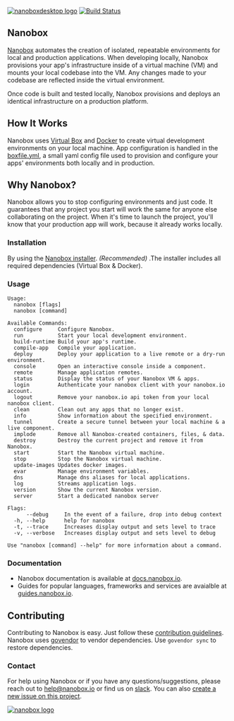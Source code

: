 [![nanoboxdesktop logo](http://nano-assets.gopagoda.io/readme-headers/nanoboxdesktop.png)](http://nanobox.io/open-source#nanoboxdesktop)
[![Build Status](https://travis-ci.org/nanobox-io/nanobox.svg)](https://travis-ci.org/nanobox-io/nanobox)

## Nanobox

[Nanobox](https://nanobox.io/) automates the creation of isolated, repeatable environments for local and production applications. When developing locally, Nanobox provisions your app's infrastructure inside of a virtual machine (VM) and mounts your local codebase into the VM. Any changes made to your codebase are reflected inside the virtual environment.

Once code is built and tested locally, Nanobox provisions and deploys an identical infrastructure on a production platform.


## How It Works

Nanobox uses [Virtual Box](http://virtualbox.org) and [Docker](https://www.docker.com/) to create virtual development environments on your local machine. App configuration is handled in the [boxfile.yml](https://docs.nanobox.io/boxfile/), a small yaml config file used to provision and configure your apps' environments both locally and in production.


## Why Nanobox?

Nanobox allows you to stop configuring environments and just code. It guarantees that any project you start will work the same for anyone else collaborating on the project. When it's time to launch the project, you'll know that your production app will work, because it already works locally.


### Installation

By using the [Nanobox installer](https://nanobox.io/download). *(Recommended)* .The installer includes all required dependencies (Virtual Box & Docker).


### Usage

```
Usage:
  nanobox [flags]
  nanobox [command]

Available Commands:
  configure     Configure Nanobox.
  run           Start your local development environment.
  build-runtime Build your app's runtime.
  compile-app   Compile your application.
  deploy        Deploy your application to a live remote or a dry-run environment.
  console       Open an interactive console inside a component.
  remote        Manage application remotes.
  status        Display the status of your Nanobox VM & apps.
  login         Authenticate your nanobox client with your nanobox.io account.
  logout        Remove your nanobox.io api token from your local nanobox client.
  clean         Clean out any apps that no longer exist.
  info          Show information about the specified environment.
  tunnel        Create a secure tunnel between your local machine & a live component.
  implode       Remove all Nanobox-created containers, files, & data.
  destroy       Destroy the current project and remove it from Nanobox.
  start         Start the Nanobox virtual machine.
  stop          Stop the Nanobox virtual machine.
  update-images Updates docker images.
  evar          Manage environment variables.
  dns           Manage dns aliases for local applications.
  log           Streams application logs.
  version       Show the current Nanobox version.
  server        Start a dedicated nanobox server

Flags:
      --debug     In the event of a failure, drop into debug context
  -h, --help      help for nanobox
  -t, --trace     Increases display output and sets level to trace
  -v, --verbose   Increases display output and sets level to debug

Use "nanobox [command] --help" for more information about a command.
```


### Documentation

- Nanobox documentation is available at [docs.nanobox.io](https://docs.nanobox.io/).
- Guides for popular languages, frameworks and services are avaialble at [guides.nanobox.io](http://guides.nanobox.io).


## Contributing

Contributing to Nanobox is easy. Just follow these [contribution guidelines](https://docs.nanobox.io/contributing/).
Nanobox uses [govendor](https://github.com/kardianos/govendor#the-vendor-tool-for-go) to vendor dependencies. Use `govendor sync` to restore dependencies.


### Contact

For help using Nanobox or if you have any questions/suggestions, please reach out to help@nanobox.io or find us on [slack](https://slack.nanoapp.io/). You can also [create a new issue on this project](https://github.com/nanobox-io/nanobox/issues/new).

[![nanobox logo](http://nano-assets.gopagoda.io/open-src/nanobox-open-src.png)](https://nanobox.io/open-source/)
